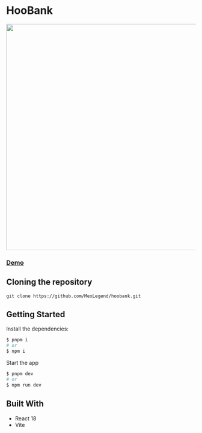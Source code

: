 # HooBank

<img src="https://res.cloudinary.com/devmexsoft/image/upload/v1694545243/Projects%20Thumbnails/Gericht_Thumbnail_jlno5w.png" height="600px"/>

### [Demo](https://gericht-landing.vercel.app)

## Cloning the repository

```shell
git clone https://github.com/MexLegend/hoobank.git
```

## Getting Started

Install the dependencies:

```sh
$ pnpm i
# or
$ npm i
```

Start the app

```sh
$ pnpm dev
# or
$ npm run dev
```

## Built With

- React 18
- Vite 
